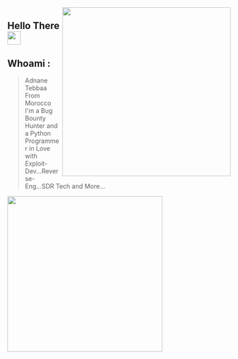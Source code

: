 <img align='right' src="https://github-readme-stats.vercel.app/api?username=adnane-x-tebbaa&show_icons=true&theme=dark" width="380">


## Hello There <img src="https://raw.githubusercontent.com/MartinHeinz/MartinHeinz/master/wave.gif" width="30px">
## Whoami : 
> Adnane Tebbaa 
> From Morocco 
> I'm a Bug Bounty Hunter and a Python Programmer
> in Love with Exploit-Dev...Reverse-Eng...SDR Tech and More...


<img src="https://i.pinimg.com/originals/3c/33/5d/3c335d4cc70ddbc0a043cf6906e5f94a.gif" width="350px">
